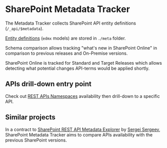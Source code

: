 # SharePoint Metadata Tracker

The Metadata Tracker collects SharePoint API entity definitions (`/_api/$metadata`).

[Entity definitions](./meta/README.md) (`edmx` models) are stored in `./meta` folder.

Schema comparison allows tracking "what's new in SharePoint Online" in comparison to previous releases and On-Premise versions.

SharePoint Online is tracked for Standard and Target Releases which allows detecting what potential changes API-terms would be applied shortly.

## APIs drill-down entry point

Check out [REST APIs Namespaces](./docs/Namespaces.md) availability then drill-down to a specific API.

## Similar projects

In a contract to [SharePoint REST API Metadata Explorer](https://github.com/s-KaiNet/sp-rest-explorer) by [Sergei Sergeev](https://github.com/s-KaiNet), SharePoint Metadata Tracker aims to compare APIs availability with the previous SharePoint versions.